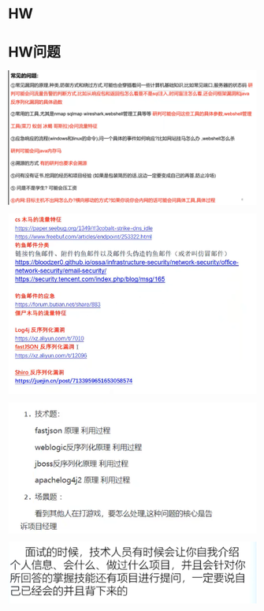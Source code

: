 # HW

# HW问题

![image-20230715212206221](https://raw.githubusercontent.com/QDGSCLOUD/BJYH_picture/main/img/image-20230715212206221.png)



![image-20230715213559477](https://raw.githubusercontent.com/QDGSCLOUD/BJYH_picture/main/img/image-20230715213559477.png)



![image-20230715214422460](https://raw.githubusercontent.com/QDGSCLOUD/BJYH_picture/main/img/image-20230715214422460.png)



![image-20230716062803671](https://raw.githubusercontent.com/QDGSCLOUD/BJYH_picture/main/img/image-20230716062803671.png)





> 



